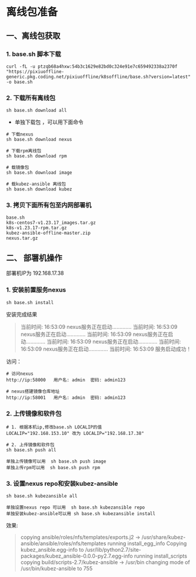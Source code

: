 # 离线包准备

## 一、离线包获取

### 1. base.sh 脚本下载
```shell
curl -fL -u ptzqb68a4hxw:54b3c1629e82bd0c324e91e7c659492338a2370f "https://pixiuoffline-generic.pkg.coding.net/pixiuoffline/k8soffline/base.sh?version=latest" -o base.sh
```

### 2. 下载所有离线包
```shell
sh base.sh download all
```

- 单独下载包 ，可以用下面命令

```shell
# 下载nexus
sh base.sh download nexus

# 下载rpm离线包 
sh base.sh download rpm

# 载镜像包
sh base.sh download image

# 载kubez-ansible 离线包
sh base.sh download kubez
```

### 3. 拷贝下面所有包至内网部署机
```shell
base.sh
k8s-centos7-v1.23.17_images.tar.gz
k8s-v1.23.17-rpm.tar.gz
kubez-ansible-offline-master.zip
nexus.tar.gz
```

## 二、 部署机操作

部署机IP为  192.168.17.38

### 1. 安装前置服务nexus

```shell
sh base.sh install
```
安装完成结果

> 当前时间: 16:53:09   nexus服务正在启动.............
当前时间: 16:53:09   nexus服务正在启动.............
当前时间: 16:53:09   nexus服务正在启动.............
当前时间: 16:53:09   nexus服务正在启动.............
当前时间: 16:53:09   nexus服务正在启动.............
 当前时间: 16:53:09 服务启动成功！

访问：
```shell
# 访问nexus
http://ip:58000   用户名: admin  密码: admin123

# nexus搭建镜像仓库地址
http://ip:58001   用户名: admin  密码: admin123
```

### 2. 上传镜像和软件包

```shell
# 1. 根据本机ip,修改base.sh LOCALIP的值
LOCALIP="192.168.153.10" 改为 LOCALIP="192.168.17.38"

# 2. 上传镜像和软件包
sh base.sh push all

单独上传镜像可以用  sh base.sh push image
单独上传rpm可以用  sh base.sh push rpm
```

### 3. 设置nexus repo和安装kubez-ansible

```shell
sh base.sh kubezansible all

单独设置nexus repo 可以用  sh base.sh kubezansible repo
单独安装kubez-ansible可以用 sh base.sh kubezansible install
```

效果:

> copying ansible/roles/nfs/templates/exports.j2 -> /usr/share/kubez-ansible/ansible/roles/nfs/templates
running install_egg_info
Copying kubez_ansible.egg-info to /usr/lib/python2.7/site-packages/kubez_ansible-0.0.0-py2.7.egg-info
running install_scripts
copying build/scripts-2.7/kubez-ansible -> /usr/bin
changing mode of /usr/bin/kubez-ansible to 755